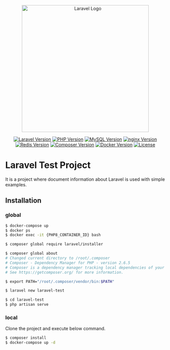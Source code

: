 <p align="center"><a href="https://laravel.com" target="_blank" rel="nofollow"><img src="https://raw.githubusercontent.com/laravel/art/master/logo-lockup/5%20SVG/2%20CMYK/1%20Full%20Color/laravel-logolockup-cmyk-red.svg" width="400" alt="Laravel Logo"></a></p>

<p align="center">
<a href="https://laravel.com/docs/10.x" target="_blank" rel="nofollow"><img src="https://img.shields.io/badge/Laravel-v10.48.12-FF2D20?logo=laravel&logoColor=white&labelColor=FF2D20" alt="Laravel Version"></a>
<a href="https://www.php.net/releases/8_1_23.php" target="_blank" rel="nofollow"><img src="https://img.shields.io/badge/PHP-v8.1.23-777BB4?logo=php&logoColor=white&labelColor=777BB4" alt="PHP Version"></a>
<a href="https://dev.mysql.com/doc/relnotes/mysql/5.7/en/news-5-7-43.html" target="_blank" rel="nofollow"><img src="https://img.shields.io/badge/MySQL-v5.7.43-F29111?logo=mysql&logoColor=white&labelColor=00758F" alt="MySQL Version"></a>
<a href="https://nginx.org" target="_blank" rel="nofollow"><img src="https://img.shields.io/badge/nginx-v1.25.5-009639?logo=nginx&logoColor=white&labelColor=009639" alt="nginx Version"></a>
<a href="https://redis.io/docs/latest/embeds/r7-breaking-changes" target="_blank" rel="nofollow"><img src="https://img.shields.io/badge/Redis-v7.0.5-FF4438?logo=redis&logoColor=white&labelColor=FF4438" alt="Redis Version"></a>
<a href="https://getcomposer.org" target="_blank" rel="nofollow"><img src="https://img.shields.io/badge/Composer-v2.6.5-885630?logo=composer&logoColor=white&labelColor=885630" alt="Composer Version"></a>
<a href="https://www.docker.com" target="_blank" rel="nofollow"><img src="https://img.shields.io/badge/Docker-v4.25.0-2496ED?logo=docker&logoColor=white&labelColor=2496ED" alt="Docker Version"></a>
<a href="https://github.com/berkanumutlu/laravel-example-app/blob/master/LICENSE" target="_blank" rel="nofollow"><img src="https://img.shields.io/github/license/berkanumutlu/laravel-example-app" alt="License"></a>
</p>

# Laravel Test Project

It is a project where document information about Laravel is used with simple examples.

## Installation

### global

```sh
$ docker-compose up
$ docker ps
$ docker exec -it {PHP8_CONTAINER_ID} bash
```

```sh
$ composer global require laravel/installer
```

```sh
$ composer global about
# Changed current directory to /root/.composer
# Composer - Dependency Manager for PHP - version 2.6.5
# Composer is a dependency manager tracking local dependencies of your projects and libraries.
# See https://getcomposer.org/ for more information.
```

```sh
$ export PATH="/root/.composer/vendor/bin:$PATH"
```

```sh
$ laravel new laravel-test
```

```sh
$ cd laravel-test
$ php artisan serve
```

### local

Clone the project and execute below command.

```sh
$ composer install
$ docker-compose up -d
```
